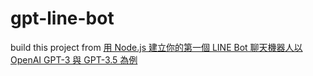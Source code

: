 # gpt-line-bot
 build this project from [用 Node.js 建立你的第一個 LINE Bot 聊天機器人以 OpenAI GPT-3 與 GPT-3.5 為例
](https://israynotarray.com/nodejs/20221210/1224824056/#%E5%89%8D%E7%BD%AE%E5%8B%95%E4%BD%9C)